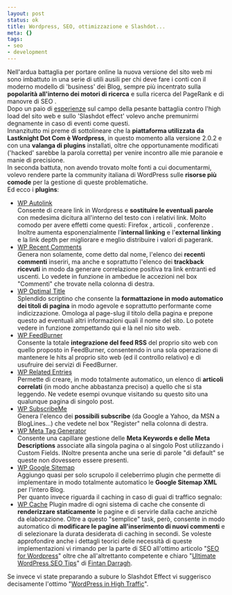 ```yaml
--- 
layout: post
status: ok
title: Wordpress, SEO, ottimizzazione e Slashdot...
meta: {}
tags: 
- seo
- development
---
```

Nell'ardua battaglia per portare online la nuova versione del sito web mi sono imbattuto in una serie di utili ausili per chi deve fare i conti con il moderno modello di 'business' dei Blog, sempre più incentrato sulla **popolarità all'interno dei motori di ricerca** e sulla ricerca del PageRank e di manovre di SEO .  
Dopo un paio di [esperienze](http://blogs.ugidotnet.org/csharper/archive/2005/11/07/29376.aspx) sul campo della pesante battaglia contro l'high load del sito web e sullo 'Slashdot effect' volevo anche premunirmi degnamente in caso di eventi come questi.  
Innanzitutto mi preme di sottolineare che la **piattaforma utilizzata da Lastknight Dot Com è Wordpress**, in questo momento alla versione 2.0.2 e con una **valanga di plugins** installati, oltre che opportunamente modificati ('hacked' sarebbe la parola corretta) per venire incontro alle mie paranoie e manie di precisione.  
In seconda battuta, non avendo trovato molte fonti a cui documentarmi, volevo rendere parte la community italiana di WordPress sulle **risorse più comode** per la gestione di queste problematiche.  
Ed ecco i **plugins**:

* [WP Autolink](http://www.planetofthepenguins.com/category/site-news/auto-link-plugin/)  
   Consente di creare link in Wordpress e **sostituire le eventuali parole** con medesima dicitura all'interno del testo con i relativi link. Molto comodo per avere effetti come questi: Firefox , articoli , conferenze . Inoltre aumenta esponenzialmente l'**internal linking** e l'**external linking** e la link depth per migliorare e meglio distribuire i valori di pagerank.  
* [WP Recent Comments](http://blog.jodies.de/archiv/2004/11/13/recent-comments/)  
   Genera non solamente, come detto dal nome, l'elenco dei **recenti commenti** inseriri, ma anche e soprattutto l'elenco dei **trackback ricevuti** in modo da generare correlazione positiva tra link entranti ed uscenti. Lo vedete in funzione in ambedue le accezioni nel box "Commenti" che trovate nella colonna di destra.  
* [WP Optimal Title](http://elasticdog.com/2004/09/optimal-title/)  
   Splendido scriptino che consente la **formattazione in modo automatico dei titoli di pagina** in modo agevole e soprattutto performante come indicizzazione. Omologa al page-slug il titolo della pagina e prepone questo ad eventuali altri informazioni quali il nome del sito. Lo potete vedere in funzione zompettando qui e là nel nio sito web.  
* [WP FeedBurner](http://orderedlist.com/articles/wordpress-feedburner-plugin/)  
   Consente la totale **integrazione del feed RSS** del proprio sito web con quello proposto in FeedBurner, consentendo in una sola operazione di mantenere le hits al proprio sito web (ed il controllo relativo) e di usufruire dei servizi di FeedBurner.  
* [WP Related Entries](http://www.w-a-s-a-b-i.com/archives/2006/02/02/wordpress-related-entries-20/)  
   Permette di creare, in modo totalmente automatico, un elenco di **articoli correlati** (in modo anche abbastanza preciso) a quello che si sta leggendo. Ne vedete esempi ovunque visitando su questo sito una qualunque pagina di singolo post.  
* [WP SubscribeMe](http://www.semiologic.com/software/subscribe-me/)  
   Genera l'elenco dei **possibili subscribe** (da Google a Yahoo, da MSN a BlogLines...) che vedete nel box "Register" nella colonna di destra.
* [WP Meta Tag Generator](http://www.rushmer.com/articles/wordpress-meta-tag-generator/)  
  Consente una capillare gestione delle **Meta Keywords e delle Meta Descriptions** associate alla singola pagina o al singolo Post utilizzando i Custom Fields. INoltre presenta anche una serie di parole "di default" se queste non dovessero essere presenti.  
* [WP Google Sitemap](http://www.arnebrachhold.de/2005/06/05/google-sitemaps-generator-v2-final)  
  Aggiungo quasi per solo scrupolo il celeberrimo plugin che permette di implementare in modo totalmente automatico le **Google Sitemap XML** per l'intero Blog.  
Per quanto invece riguarda il caching in caso di guai di traffico segnalo:
* [WP Cache](http://mnm.uib.es/gallir/wp-cache-2/)
   Plugin madre di ogni sistema di cache che consente di **renderizzare staticamente** le pagine e di servirle dalla cache anzichè da elaborazione. Oltre a questo "semplice" task, però, consente in modo automatico di **modificare le pagine all'inserimento di nuovi commenti** e di selezionare la durata desiderata di caching in secondi.
Se voleste approfondire anche i dettagli teorici delle necessità di queste implementazioni vi rimando per la parte di SEO all'ottimo articolo "[SEO for Wordpress](http://codex.wordpress.org/Search_Engine_Optimization_for_Wordpress)" oltre che all'altrettanto competente e chiaro "[Ultimate WordPress SEO Tips](http://www.dech.co.uk/2005/11/ultimate-wordpress-seo-tips/)" di [Fintan Darragh](http://www.dech.co.uk/2005/11/fintan-darragh/).  

Se invece vi state preparando a subure lo Slashdot Effect vi suggerisco decisamente l'ottimo "[WordPress in High Traffic](http://codex.wordpress.org/User:Ringmaster/WordPress_in_High_Traffic)".
 

